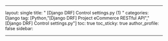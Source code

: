 ---

layout: single
title: " [Django DRF] Control settings.py (1) "
categories: Django
tag: [Python,"[Django DRF] Project eCommerce RESTful API","[Django DRF] Control settings.py"]
toc: true
toc_sticky: true
author_profile: false
sidebar:

---